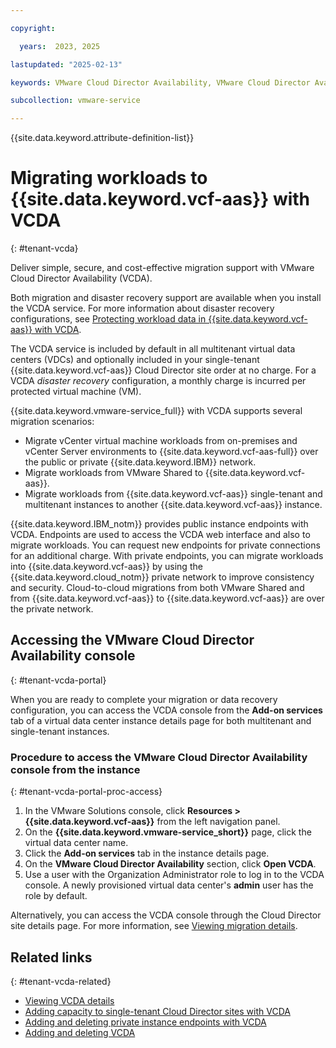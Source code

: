 ```yaml
---

copyright:

  years:  2023, 2025

lastupdated: "2025-02-13"

keywords: VMware Cloud Director Availability, VMware Cloud Director Availability migration

subcollection: vmware-service

---
```


{{site.data.keyword.attribute-definition-list}}

# Migrating workloads to {{site.data.keyword.vcf-aas}} with VCDA
{: #tenant-vcda}

Deliver simple, secure, and cost-effective migration support with VMware Cloud Director Availability (VCDA).

Both migration and disaster recovery support are available when you install the VCDA service. For more information about disaster recovery configurations, see [Protecting workload data in {{site.data.keyword.vcf-aas}} with VCDA](/docs/vmware-service?topic=vmware-service-tenant-vcda-dr).

The VCDA service is included by default in all multitenant virtual data centers (VDCs) and optionally included in your single-tenant {{site.data.keyword.vcf-aas}} Cloud Director site order at no charge. For a VCDA *disaster recovery* configuration, a monthly charge is incurred per protected virtual machine (VM).

{{site.data.keyword.vmware-service_full}} with VCDA supports several migration scenarios:
* Migrate vCenter virtual machine workloads from on-premises and vCenter Server environments to {{site.data.keyword.vcf-aas-full}} over the public or private {{site.data.keyword.IBM}} network.
* Migrate workloads from VMware Shared to {{site.data.keyword.vcf-aas}}.
* Migrate workloads from {{site.data.keyword.vcf-aas}} single-tenant and multitenant instances to another {{site.data.keyword.vcf-aas}} instance.

{{site.data.keyword.IBM_notm}} provides public instance endpoints with VCDA. Endpoints are used to access the VCDA web interface and also to migrate workloads. You can request new endpoints for private connections for an additional charge. With private endpoints, you can migrate workloads into {{site.data.keyword.vcf-aas}} by using the {{site.data.keyword.cloud_notm}} private network to improve consistency and security. Cloud-to-cloud migrations from both VMware Shared and from {{site.data.keyword.vcf-aas}} to {{site.data.keyword.vcf-aas}} are over the private network.

## Accessing the VMware Cloud Director Availability console
{: #tenant-vcda-portal}

When you are ready to complete your migration or data recovery configuration, you can access the VCDA console from the **Add-on services** tab of a virtual data center instance details page for both multitenant and single-tenant instances.

### Procedure to access the VMware Cloud Director Availability console from the instance
{: #tenant-vcda-portal-proc-access}

1. In the VMware Solutions console, click **Resources > {{site.data.keyword.vcf-aas}}** from the left navigation panel.
2. On the **{{site.data.keyword.vmware-service_short}}** page, click the virtual data center name.
3. Click the **Add-on services** tab in the instance details page.
4. On the **VMware Cloud Director Availability** section, click **Open VCDA**.
6. Use a user with the Organization Administrator role to log in to the VCDA console. A newly provisioned virtual data center's **admin** user has the role by default.

Alternatively, you can access the VCDA console through the Cloud Director site details page. For more information, see [Viewing migration details](/docs/vmware-service?topic=vmware-service-vcda-viewing).

## Related links
{: #tenant-vcda-related}

* [Viewing VCDA details](/docs/vmware-service?topic=vmware-service-vcda-viewing)
* [Adding capacity to single-tenant Cloud Director sites with VCDA](/docs/vmware-service?topic=vmware-service-vcda-capacity-adding)
* [Adding and deleting private instance endpoints with VCDA](/docs/vmware-service?topic=vmware-service-vcda-adding-deleting-private-ep)
* [Adding and deleting VCDA](/docs/vmware-service?topic=vmware-service-vcda-adding-deleting)
